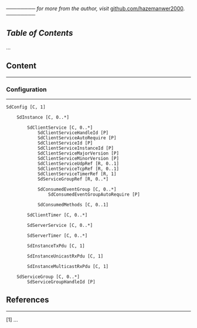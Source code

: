 ──────── *for more from the author, visit* [github.com/hazemanwer2000](https://github.com/hazemanwer2000). ────────
## *Table of Contents*
...
## Content
---
### Configuration
---
```
SdConfig [C, 1]

	SdInstance [C, 0..*]

		SdClientService [C, 0..*]
			SdClientServiceHandleId [P]
			SdClientServiceAutoRequire [P]
			SdClientServiceId [P]
			SdClientServiceInstanceId [P]
			SdClientServiceMajorVersion [P]
			SdClientServiceMinorVersion [P]
			SdClientServiceUdpRef [R, 0..1]
			SdClientServiceTcpRef [R, 0..1]
			SdClientServiceTimerRef [R, 1]
			SdServiceGroupRef [R, 0..*]

			SdConsumedEventGroup [C, 0..*]
				SdConsumedEventGroupAutoRequire [P]

			SdConsumedMethods [C, 0..1]

		SdClientTimer [C, 0..*]

		SdServerService [C, 0..*]

		SdServerTimer [C, 0..*]

		SdInstanceTxPdu [C, 1]

		SdInstanceUnicastRxPdu [C, 1]

		SdInstanceMulticastRxPdu [C, 1]

	SdServiceGroup [C, 0..*]
		SdServiceGroupHandleId [P]
```
## References
---
[1] ...